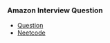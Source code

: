 ### Amazon Interview Question
* [Question](https://leetcode.com/problems/jump-game)
* [Neetcode](https://www.youtube.com/watch?v=Yan0cv2cLy8)